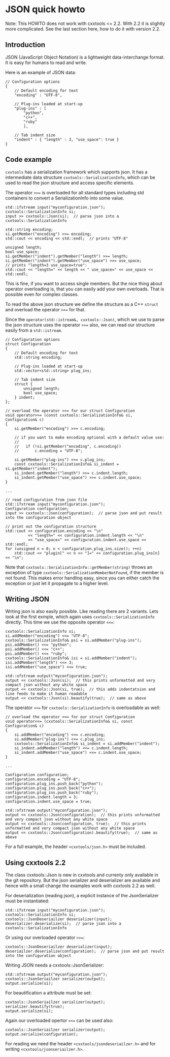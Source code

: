 JSON quick howto
================

Note: This HOWTO does not work with cxxtools <= 2.2. With 2.2 it is slightly
more complicated. See the last section here, how to do it with version 2.2.

Introduction
------------

JSON (JavaScript Object Notation) is a lightweight data-interchange format. It is
easy for humans to read and write.

Here is an example of JSON data:

    // Configuration options
    {
        // Default encoding for text
        "encoding" : "UTF-8",
        
        // Plug-ins loaded at start-up
        "plug-ins" : [
            "python",
            "c++",
            "ruby"
            ],
            
        // Tab indent size
        "indent" : { "length" : 3, "use_space": true }
    }

Code example
------------

`cxxtools` has a serialization framework which supports json. It has a
intermediate data structure `cxxtools::SerializationInfo`, which can be used to
read the json structure and access specific elements.

The operator `>>=` is overloaded for all standard types including std containers
to convert a SerializationInfo into some value.

    std::ifstream input("myconfiguration.json");
    cxxtools::SerializationInfo si;
    input >> cxxtools::Json(si);  // parse json into a cxxtools::SerializationInfo

    std::string encoding;
    si.getMember("encoding") >>= encoding;
    std::cout << encoding << std::endl;  // prints "UTF-8"

    unsigned length;
    bool use_space;
    si.getMember("indent").getMember("length") >>= length;
    si.getMember("indent").getMember("use_space") >>= use_space;
    // prints "length=3 use_space=true":
    std::cout << "length=" << length << " use_space=" << use_space << std::endl;

This is fine, if you want to access single members. But the nice thing about
operator overloading is, that you can easily add your own overloads. That is
possible even for complex classes.

To read the above json structure we define the structure as a C++ `struct` and
overload the operator `>>=` for that.

Since the `operator(std::istream&, cxxtools::Json)`, which we use to parse the
json structure uses the operator `>>=` also, we can read our structure easily
from a `std::istream`.

    // Configuration options
    struct Configuration
    {
        // Default encoding for text
        std::string encoding;

        // Plug-ins loaded at start-up
        std::vector<std::string> plug_ins;

        // Tab indent size
        struct {
            unsigned length;
            bool use_space;
        } indent;
    };

    // overload the operator >>= for our struct Configuration
    void operator>>= (const cxxtools::SerializationInfo& si, Configuration& c)
    {
        si.getMember("encoding") >>= c.encoding;

        // if you want to make encoding optional with a default value use:
        //
        //   if (!si.getMember("encoding", c.encoding))
        //       c.encoding = "UTF-8";

        si.getMember("plug-ins") >>= c.plug_ins;
        const cxxtools::SerializationInfo& si_indent = si.getMember("indent");
        si_indent.getMember("length") >>= c.indent.length;
        si_indent.getMember("use_space") >>= c.indent.use_space;
    }

    ...

    // read configuration from json file
    std::ifstream input("myconfiguration.json");
    Configuration configuration;
    input >> cxxtools::Json(configuration);  // parse json and put result into the configuration object

    // print out the configuration structure
    std::cout << configuration.encoding << "\n"
              << "length=" << configuration.indent.length << "\n"
              << "use_space=" << configuration.indent.use_space << std::endl;
    for (unsigned n = 0; n < configuration.plug_ins.size(); ++n)
        std::cout << "plugin[" << n << "]=" << configuration.plug_ins[n] << "\n";

Note that `cxxtools::SerializationInfo::getMember(string)` throws an exception
of type `cxxtools::SerializationMemberNotFound`, if the member is not found.
This makes error handling easy, since you can either catch the exception or just
let it propagate to a higher level.

Writing JSON
------------

Writing json is also easily possible. Like reading there are 2 variants. Lets
look at the first exmple, which again uses `cxxtools::SerializationInfo`
directly. This time we use the opposite operator `<<=`:

    cxxtools::SerializationInfo si;
    si.addMember("encoding") <<= "UTF-8";
    cxxtools::SerializationInfo& psi = si.addMember("plug-ins");
    psi.addMember() <<= "python";
    psi.addMember() <<= "c++";
    psi.addMember() <<= "ruby";
    cxxtools::SerializationInfo& isi = si.addMember("indent");
    isi.addMember("length") <<= 3;
    isi.addMember("use_space") <<= true;

    std::ofstream output("myconfiguration.json");
    output << cxxtools::Json(si);  // this prints unformatted and very compact json without any white space
    output << cxxtools::Json(si, true);  // this adds indentatsion and line feeds to make it human readable
    output << cxxtools::Json(si).beautify(true);  // same as above

The operator `<<=` for `cxxtools::SerializationInfo` is overloadable as well:

    // overload the operator <<= for our struct Configuration
    void operator<<= (cxxtools::SerializationInfo& si, const Configuration& c)
    {
        si.addMember("encoding") <<= c.encoding;
        si.addMember("plug-ins") <<= c.plug_ins;
        cxxtools::SerializationInfo& si_indent = si.addMember("indent");
        si_indent.addMember("length") <<= c.indent.length;
        si_indent.addMember("use_space") <<= c.indent.use_space;
    }

    ...

    Configuration configuration;
    configuration.encoding = "UTF-8";
    configuration.plug_ins.push_back("python");
    configuration.plug_ins.push_back("c++");
    configuration.plug_ins.push_back("ruby");
    configuration.indent.length = 3;
    configuration.indent.use_space = true;

    std::ofstream output("myconfiguration.json");
    output << cxxtools::Json(configuration);  // this prints unformatted and very compact json without any white space
    output << cxxtools::Json(configuration, true);  // this prints unformatted and very compact json without any white space
    output << cxxtools::Json(configuration).beautify(true);  // same as above

For a full example, the header `<cxxtools/json.h>` must be included.

Using cxxtools 2.2
------------------

The class cxxtools::Json is new in cxxtools and currenty only available in the
git repository. But the json serializer and deserializer are available and hence
with a small change the examples work with cxxtools 2.2 as well.

For deserialization (reading json), a explicit instance of the JsonSerializer
must be instantiated:

    std::ifstream input("myconfiguration.json");
    cxxtools::SerializationInfo si;
    cxxtools::JsonDeseriailzer deserializer(input);
    deserializer.deserialize(si);  // parse json into a cxxtools::SerializationInfo

Or using our overloaded operator `>>=`:

    cxxtools::JsonDeseriailzer deserializer(input);
    deseriailzer.deserialize(configuration);  // parse json and put result into the configuration object

Writing JSON needs a cxxtools::JsonSerializer:

    std::ofstream output("myconfiguration.json");
    cxxtools::JsonSeriailzer serializer(output);
    output.serialize(si);

For beautification a attribute must be set:

    cxxtools::JsonSeriailzer serializer(output);
    serializer.beautify(true);
    output.serialize(si);

Again our overloaded opertor `<<=` can be used also:

    cxxtools::JsonSeriailzer serializer(output);
    output.serialize(configuration);

For reading we need the header `<cxxtools/jsondeseriailzer.h>` and for writing
`<cxxtools/jsonseriailzer.h>`.
